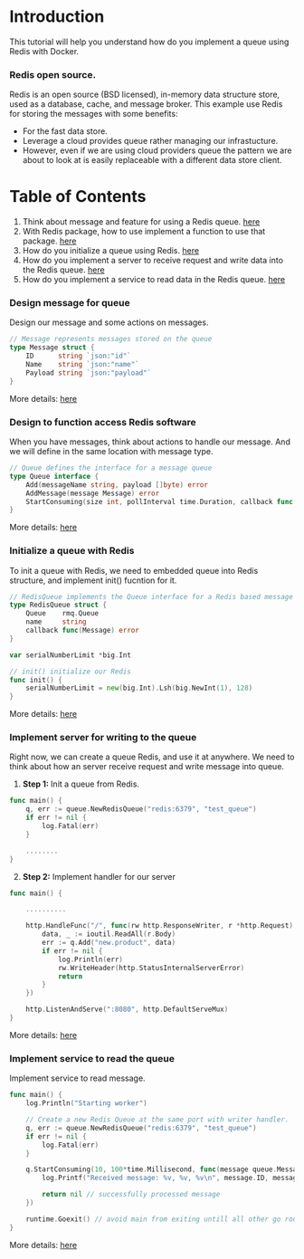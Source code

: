 # Introduction
This tutorial will help you understand how do you implement a queue using Redis with Docker.
### Redis open source.
Redis is an open source (BSD licensed), in-memory data structure store, used as a database, cache, and message broker. This example use Redis for storing the messages with some benefits:
* For the fast data store.
* Leverage a cloud provides queue rather managing our infrastucture.
* However, even if we are using cloud providers queue the pattern we are about to look at is easily replaceable with a different data store client.

# Table of Contents
1. Think about message and feature for using a Redis queue. [here](#design-message-for-queue)
2. With Redis package, how to use implement a function to use that package. [here](#design-to-access-redis-software)
3. How do you initialize a queue using Redis. [here](#initialize-a-queue-with-redis)
4. How do you implement a server to receive request and write data into the Redis queue. [here](#implement-server-for-writing-to-the-queue)
5. How do you implement a service to read data in the Redis queue. [here](#implement-service-to-read-the-queue)


### Design message for queue
Design our message and some actions on messages.
```go
// Message represents messages stored on the queue
type Message struct {
	ID      string `json:"id"`
	Name    string `json:"name"`
	Payload string `json:"payload"`
}
```
More details: [here](https://github.com/huavanthong/build-microservice-golang/blob/master/01_GettingStarted/book-build-microservice/chapter9/queue/queue.go)

### Design to function access Redis software
When you have messages, think about actions to handle our message. And we will define in the same location with message type.
```go
// Queue defines the interface for a message queue
type Queue interface {
	Add(messageName string, payload []byte) error
	AddMessage(message Message) error
	StartConsuming(size int, pollInterval time.Duration, callback func(Message) error)
}
```
More details: [here](https://github.com/huavanthong/build-microservice-golang/blob/master/01_GettingStarted/book-build-microservice/chapter9/queue/queue.go)

### Initialize a queue with Redis
To init a queue with Redis, we need to embedded queue into Redis structure, and implement init() fucntion for it.
```go
// RedisQueue implements the Queue interface for a Redis based message queue
type RedisQueue struct {
	Queue    rmq.Queue
	name     string
	callback func(Message) error
}

var serialNumberLimit *big.Int

// init() initialize our Redis
func init() {
	serialNumberLimit = new(big.Int).Lsh(big.NewInt(1), 128)
}
```
More details: [here](https://github.com/huavanthong/build-microservice-golang/blob/master/01_GettingStarted/book-build-microservice/chapter9/queue/redis_queue.go)

### Implement server for writing to the queue
Right now, we can create a queue Redis, and use it at anywhere. We need to think about how an server receive request and write message into queue. 
1. **Step 1:** Init a queue from Redis.
```go
func main() {
	q, err := queue.NewRedisQueue("redis:6379", "test_queue")
	if err != nil {
		log.Fatal(err)
	}

    ........
}
```
2. **Step 2:** Implement handler for our server
```go
func main() {

    ..........

    http.HandleFunc("/", func(rw http.ResponseWriter, r *http.Request) {
		data, _ := ioutil.ReadAll(r.Body)
		err := q.Add("new.product", data)
		if err != nil {
			log.Println(err)
			rw.WriteHeader(http.StatusInternalServerError)
			return
		}
	})

	http.ListenAndServe(":8080", http.DefaultServeMux)
}
```
More details: [here](https://github.com/huavanthong/build-microservice-golang/tree/master/01_GettingStarted/book-build-microservice/chapter9/queue/writer)
### Implement service to read the queue
Implement service to read message.
```go
func main() {
	log.Println("Starting worker")

    // Create a new Redis Queue at the same port with writer handler.
	q, err := queue.NewRedisQueue("redis:6379", "test_queue")
	if err != nil {
		log.Fatal(err)
	}

	q.StartConsuming(10, 100*time.Millisecond, func(message queue.Message) error {
		log.Printf("Received message: %v, %v, %v\n", message.ID, message.Name, message.Payload)

		return nil // successfully processed message
	})

	runtime.Goexit() // avoid main from exiting untill all other go routines have completed
}
```
More details: [here](https://github.com/huavanthong/build-microservice-golang/tree/master/01_GettingStarted/book-build-microservice/chapter9/queue/reader)